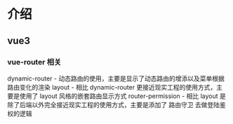 # 介绍

## vue3

### vue-router 相关

dynamic-router - 动态路由的使用，主要是显示了动态路由的增添以及菜单根据路由变化的渲染
layout - 相比 dynamic-router 更接近现实工程的使用方式，主要是使用了 layout 风格的嵌套路由显示方式
router-permission - 相比 layout 是除了后端以外完全接近现实工程的使用方式，主要是添加了 路由守卫 去做登陆鉴权的逻辑